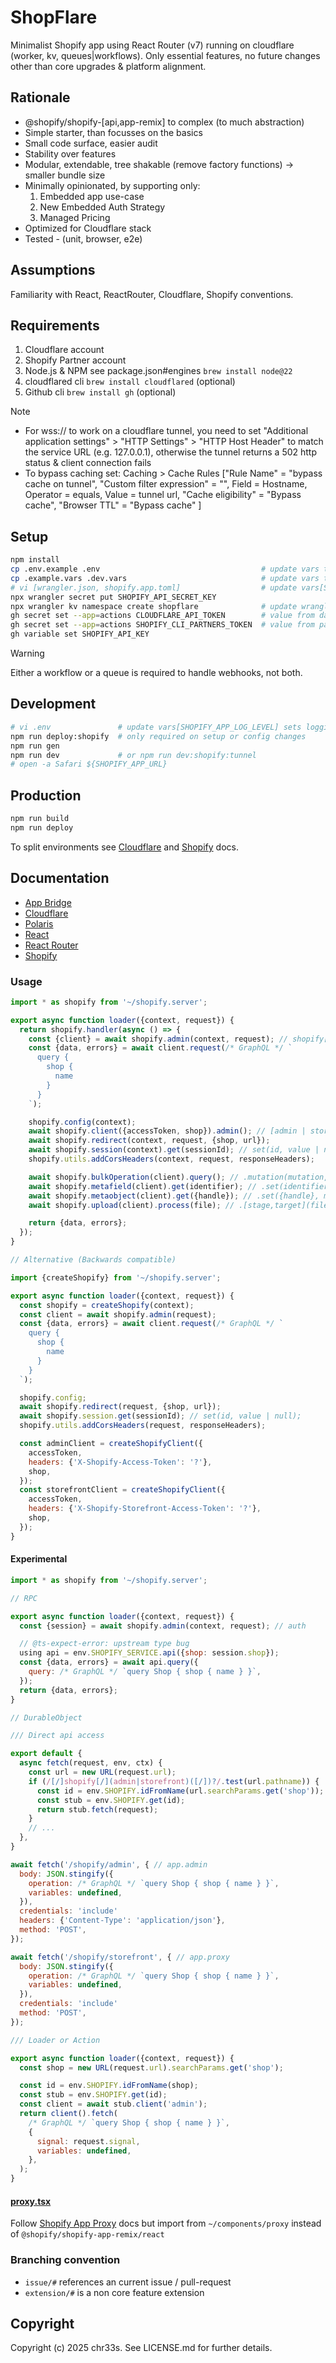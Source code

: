 # ShopFlare

Minimalist Shopify app using React Router (v7) running on cloudflare (worker, kv, queues|workflows). Only essential features, no future changes other than core upgrades & platform alignment.

## Rationale

- @shopify/shopify-[api,app-remix] to complex (to much abstraction)
- Simple starter, than focusses on the basics
- Small code surface, easier audit
- Stability over features
- Modular, extendable, tree shakable (remove factory functions) -> smaller bundle size
- Minimally opinionated, by supporting only:
  1.  Embedded app use-case
  2.  New Embedded Auth Strategy
  3.  Managed Pricing
- Optimized for Cloudflare stack
- Tested - (unit, browser, e2e)

## Assumptions

Familiarity with React, ReactRouter, Cloudflare, Shopify conventions.

## Requirements

1. Cloudflare account
2. Shopify Partner account
3. Node.js & NPM see package.json#engines `brew install node@22`
4. cloudflared cli `brew install cloudflared` (optional)
5. Github cli `brew install gh` (optional)

> [!NOTE]
>
> - For wss:// to work on a cloudflare tunnel, you need to set "Additional application settings" > "HTTP Settings" > "HTTP Host Header" to match the service URL (e.g. 127.0.0.1), otherwise the tunnel returns a 502 http status & client connection fails
> - To bypass caching set: Caching > Cache Rules ["Rule Name" = "bypass cache on tunnel", "Custom filter expression" = "", Field = Hostname, Operator = equals, Value = tunnel url, "Cache eligibility" = "Bypass cache", "Browser TTL" = "Bypass cache" ]

## Setup

```sh
npm install
cp .env.example .env                                    # update vars to match your env values from partners.shopify.com (Apps > All Apps > Create App)
cp .example.vars .dev.vars                              # update vars to match your env values from partners.shopify.com (Apps > All Apps > Create App)
# vi [wrangler.json, shopify.app.toml]                  # update vars[SHOPIFY_API_KEY, SHOPIFY_APP_URL], SHOPIFY_APP_URL is the cloudflare tunnel url (e.g. https://shopflare.trycloudflare.com) in development and the cloudflare worker url (e.g. https://shopflare.workers.dev) in other environments.
npx wrangler secret put SHOPIFY_API_SECRET_KEY
npx wrangler kv namespace create shopflare              # update wranglers.json#kv_namespaces[0].id
gh secret set --app=actions CLOUDFLARE_API_TOKEN        # value from dash.cloudflare.com (Manage Account > Account API Tokens > Create Token)
gh secret set --app=actions SHOPIFY_CLI_PARTNERS_TOKEN  # value from partners.shopify.com (Settings > CLI Token > Manage Tokens > Generate Token)
gh variable set SHOPIFY_API_KEY
```

> [!WARNING]
> Either a workflow or a queue is required to handle webhooks, not both.

## Development

```sh
# vi .env               # update vars[SHOPIFY_APP_LOG_LEVEL] sets logging verbosity.
npm run deploy:shopify  # only required on setup or config changes
npm run gen
npm run dev             # or npm run dev:shopify:tunnel
# open -a Safari ${SHOPIFY_APP_URL}
```

## Production

```sh
npm run build
npm run deploy
```

To split environments see [Cloudflare](https://developers.cloudflare.com/workers/wrangler/environments/) and [Shopify](https://shopify.dev/docs/apps/build/cli-for-apps/app-configuration) docs.

## Documentation

- [App Bridge](https://shopify.dev/docs/api/app-bridge-library/react-components)
- [Cloudflare](https://developers.cloudflare.com)
- [Polaris](https://polaris.shopify.com)
- [React](https://react.dev/reference/react)
- [React Router](https://reactrouter.com/home)
- [Shopify](http://shopify.dev/)

### Usage

```js
import * as shopify from '~/shopify.server';

export async function loader({context, request}) {
  return shopify.handler(async () => {
    const {client} = await shopify.admin(context, request); // shopify[admin|proxy|webhook](context, request);
    const {data, errors} = await client.request(/* GraphQL */ `
      query {
        shop {
          name
        }
      }
    `);

    shopify.config(context);
    await shopify.client({accessToken, shop}).admin(); // [admin | storefront](headers?)
    await shopify.redirect(context, request, {shop, url});
    await shopify.session(context).get(sessionId); // set(id, value | null);
    shopify.utils.addCorsHeaders(context, request, responseHeaders);

    await shopify.bulkOperation(client).query(); // .mutation(mutation, variables);
    await shopify.metafield(client).get(identifier); // .set(identifier, metafield || null);
    await shopify.metaobject(client).get({handle}); // .set({handle}, metaobject || null);
    await shopify.upload(client).process(file); // .[stage,target](file)

    return {data, errors};
  });
}

// Alternative (Backwards compatible)

import {createShopify} from '~/shopify.server';

export async function loader({context, request}) {
  const shopify = createShopify(context);
  const client = await shopify.admin(request);
  const {data, errors} = await client.request(/* GraphQL */ `
    query {
      shop {
        name
      }
    }
  `);

  shopify.config;
  await shopify.redirect(request, {shop, url});
  await shopify.session.get(sessionId); // set(id, value | null);
  shopify.utils.addCorsHeaders(request, responseHeaders);

  const adminClient = createShopifyClient({
    accessToken,
    headers: {'X-Shopify-Access-Token': '?'},
    shop,
  });
  const storefrontClient = createShopifyClient({
    accessToken,
    headers: {'X-Shopify-Storefront-Access-Token': '?'},
    shop,
  });
}
```

#### Experimental

```js
import * as shopify from '~/shopify.server';

// RPC

export async function loader({context, request}) {
  const {session} = await shopify.admin(context, request); // auth

  // @ts-expect-error: upstream type bug
  using api = env.SHOPIFY_SERVICE.api({shop: session.shop});
  const {data, errors} = await api.query({
    query: /* GraphQL */ `query Shop { shop { name } }`,
  });
  return {data, errors};
}

// DurableObject

/// Direct api access

export default {
  async fetch(request, env, ctx) {
    const url = new URL(request.url);
    if (/[/]shopify[/](admin|storefront)([/])?/.test(url.pathname)) {
      const id = env.SHOPIFY.idFromName(url.searchParams.get('shop'));
      const stub = env.SHOPIFY.get(id);
      return stub.fetch(request);
    }
    // ...
  },
}

await fetch('/shopify/admin', { // app.admin
  body: JSON.stingify({
    operation: /* GraphQL */ `query Shop { shop { name } }`,
    variables: undefined,
  }),
  credentials: 'include'
  headers: {'Content-Type': 'application/json'},
  method: 'POST',
});

await fetch('/shopify/storefront', { // app.proxy
  body: JSON.stingify({
    operation: /* GraphQL */ `query Shop { shop { name } }`,
    variables: undefined,
  }),
  credentials: 'include'
  method: 'POST',
});

/// Loader or Action

export async function loader({context, request}) {
  const shop = new URL(request.url).searchParams.get('shop');

  const id = env.SHOPIFY.idFromName(shop);
  const stub = env.SHOPIFY.get(id);
  const client = await stub.client('admin');
  return client().fetch(
    /* GraphQL */ `query Shop { shop { name } }`,
    {
      signal: request.signal,
      variables: undefined,
    },
  );
}
```

#### [proxy.tsx](./app/components/proxy.tsx)

Follow [Shopify App Proxy](https://shopify.dev/docs/api/shopify-app-remix/v3/app-proxy-components) docs but import from `~/components/proxy` instead of `@shopify/shopify-app-remix/react`

### Branching convention

- `issue/#` references an current issue / pull-request
- `extension/#` is a non core feature extension

## Copyright

Copyright (c) 2025 chr33s. See LICENSE.md for further details.
